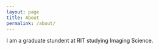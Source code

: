 ```yaml
---
layout: page
title: About
permalink: /about/
---
```


I am a graduate stundent at RIT studying Imaging Science.